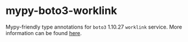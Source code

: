 # mypy-boto3-worklink

Mypy-friendly type annotations for `boto3` 1.10.27 `worklink` service.
More information can be found [here](https://github.com/vemel/mypy_boto3).
